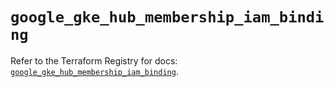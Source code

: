 # `google_gke_hub_membership_iam_binding`

Refer to the Terraform Registry for docs: [`google_gke_hub_membership_iam_binding`](https://registry.terraform.io/providers/hashicorp/google-beta/6.36.0/docs/resources/google_gke_hub_membership_iam_binding).
